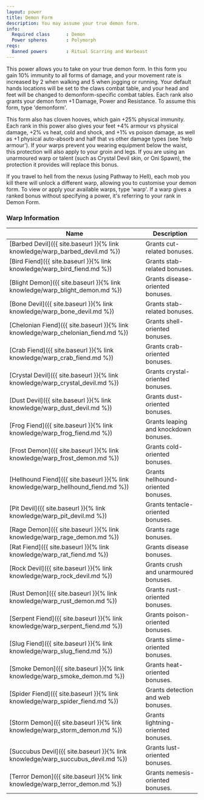 ```yaml
---
layout: power
title: Demon Form
description: You may assume your true demon form.
info:
  Required class      : Demon
  Power spheres       : Polymorph
reqs:
  Banned powers       : Ritual Scarring and Warbeast
---
```


This power allows you to take on your true demon form.  In this form you gain
10% immunity to all forms of damage, and your movement rate is increased by 2
when walking and 5 when jogging or running.  Your default hands locations will
be set to the claws combat table, and your head and feet will be changed to
demonform-specific combat tables.  Each rank also grants your demon form +1
Damage, Power and Resistance.  To assume this form, type 'demonform'.

This form also has cloven hooves, which gain +25% physical immunity.  Each rank
in this power also gives your feet +4% armour vs physical damage, +2% vs heat, 
cold and shock, and +1% vs poison damage, as well as +1 physical auto-absorb 
and half that vs other damage types (see 'help armour').  If your warps prevent
you wearing equipment below the waist, this protection will also apply to your 
groin and legs.  If you are using an unarmoured warp or talent (such as Crystal
Devil skin, or Oni Spawn), the protection it provides will replace this bonus.

If you travel to hell from the nexus (using Pathway to Hell), each mob you kill
there will unlock a different warp, allowing you to customise your demon form.
To view or apply your available warps, type 'warp'.  If a warp gives a ranked 
bonus without specifying a power, it's referring to your rank in Demon Form.

### Warp Information

Name                                                                          | Description
---                                                                           | ---
[Barbed Devil]({{ site.baseurl }}{% link knowledge/warp_barbed_devil.md %})    | Grants cut-related bonuses.
[Bird Fiend]({{ site.baseurl }}{% link knowledge/warp_bird_fiend.md %})      | Grants stab-related bonuses.
[Blight Demon]({{ site.baseurl }}{% link knowledge/warp_blight_demon.md %})    | Grants disease-oriented bonuses.
[Bone Devil]({{ site.baseurl }}{% link knowledge/warp_bone_devil.md %})      | Grants stab-related bonuses.
[Chelonian Fiend]({{ site.baseurl }}{% link knowledge/warp_chelonian_fiend.md %}) | Grants shell-oriented bonuses.
[Crab Fiend]({{ site.baseurl }}{% link knowledge/warp_crab_fiend.md %})      | Grants crab-oriented bonuses.
[Crystal Devil]({{ site.baseurl }}{% link knowledge/warp_crystal_devil.md %})   | Grants crystal-oriented bonuses.
[Dust Devil]({{ site.baseurl }}{% link knowledge/warp_dust_devil.md %})      | Grants dust-oriented bonuses.
[Frog Fiend]({{ site.baseurl }}{% link knowledge/warp_frog_fiend.md %})      | Grants leaping and knockdown bonuses.
[Frost Demon]({{ site.baseurl }}{% link knowledge/warp_frost_demon.md %})     | Grants cold-oriented bonuses.
[Hellhound Fiend]({{ site.baseurl }}{% link knowledge/warp_hellhound_fiend.md %}) | Grants hellhound-oriented bonuses.
[Pit Devil]({{ site.baseurl }}{% link knowledge/warp_pit_devil.md %})       | Grants tentacle-oriented bonuses.
[Rage Demon]({{ site.baseurl }}{% link knowledge/warp_rage_demon.md %})      | Grants rage bonuses.
[Rat Fiend]({{ site.baseurl }}{% link knowledge/warp_rat_fiend.md %})       | Grants disease bonuses.
[Rock Devil]({{ site.baseurl }}{% link knowledge/warp_rock_devil.md %})      | Grants crush and unarmoured bonuses.
[Rust Demon]({{ site.baseurl }}{% link knowledge/warp_rust_demon.md %})      | Grants rust-oriented bonuses.
[Serpent Fiend]({{ site.baseurl }}{% link knowledge/warp_serpent_fiend.md %})   | Grants poison-oriented bonuses.
[Slug Fiend]({{ site.baseurl }}{% link knowledge/warp_slug_fiend.md %})      | Grants slime-oriented bonuses.
[Smoke Demon]({{ site.baseurl }}{% link knowledge/warp_smoke_demon.md %})     | Grants heat-oriented bonuses.
[Spider Fiend]({{ site.baseurl }}{% link knowledge/warp_spider_fiend.md %})    | Grants detection and web bonuses.
[Storm Demon]({{ site.baseurl }}{% link knowledge/warp_storm_demon.md %})     | Grants lightning-oriented bonuses.
[Succubus Devil]({{ site.baseurl }}{% link knowledge/warp_succubus_devil.md %})  | Grants lust-oriented bonuses.
[Terror Demon]({{ site.baseurl }}{% link knowledge/warp_terror_demon.md %})    | Grants nemesis-oriented bonuses.
